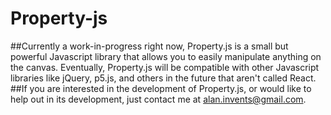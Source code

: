 # Property-js
##Currently a work-in-progress right now, Property.js is a small but powerful Javascript library that allows you to easily manipulate anything on the canvas. Eventually, Property.js will be compatible with other Javascript libraries like jQuery, p5.js, and others in the future that aren't called React.
##If you are interested in the development of Property.js, or would like to help out in its development, just contact me at alan.invents@gmail.com.
